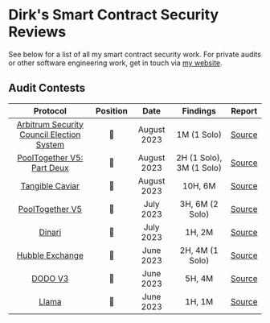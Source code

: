# Dirk's Smart Contract Security Reviews

See below for a list of all my smart contract security work. For private audits or other software engineering work, get in touch via [my website](https://dirk.tech).

## Audit Contests
| Protocol | Position | Date | Findings | Report |
| :------: | :-------:| :--: | :------: | :-----:|
| [Arbitrum Security Council Election System](https://arbitrum.io/) | 🥈 | August 2023  | 1M (1 Solo) | [Source](https://code4rena.com/contests/2023-08-arbitrum-security-council-election-system#top)| 
| [PoolTogether V5: Part Deux](https://pooltogether.com/) | 🥇 | August 2023  | 2H (1 Solo), 3M (1 Solo) | [Source](https://code4rena.com/contests/2023-08-pooltogether-v5-part-deux#top)| 
| [Tangible Caviar](https://www.tangible.store/caviar) | 🥉 | August 2023  | 10H, 6M | [Source](https://code4rena.com/contests/2023-08-tangible-caviar#top)| 
| [PoolTogether V5](https://pooltogether.com/) | 🥇 | July 2023  | 3H, 6M (2 Solo) | [Source](https://code4rena.com/contests/2023-07-pooltogether#top)| 
| [Dinari](https://www.dinari.com/) | 🥇 | July 2023  | 1H, 2M | [Source](https://audits.sherlock.xyz/contests/98)| 
| [Hubble Exchange](https://hubble.exchange/) | 🥈 | June 2023  | 2H, 4M (1 Solo) | [Source](https://audits.sherlock.xyz/contests/72)| 
| [DODO V3](https://dodoex.io/en) | 🥇 | June 2023  | 5H, 4M | [Source](https://audits.sherlock.xyz/contests/89)| 
| [Llama](https://llama.xyz/) | 🥈 | June 2023  | 1H, 1M | [Source](https://code4rena.com/contests/2023-06-llama#top)| 